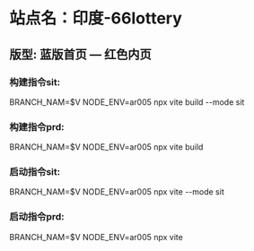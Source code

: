 # 站点名：印度-66lottery

## 版型: 蓝版首页 — 红色内页

### 构建指令sit:
BRANCH_NAM=$V NODE_ENV=ar005 npx vite build --mode sit

### 构建指令prd:
BRANCH_NAM=$V NODE_ENV=ar005 npx vite build

### 启动指令sit:
BRANCH_NAM=$V NODE_ENV=ar005 npx vite --mode sit

### 启动指令prd:
BRANCH_NAM=$V NODE_ENV=ar005 npx vite
